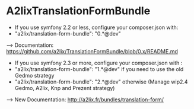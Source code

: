 A2lixTranslationFormBundle
==========================

* If you use symfony 2.2 or less, configure your composer.json with:
 * "a2lix/translation-form-bundle": "0.*@dev"

--> Documentation: https://github.com/a2lix/TranslationFormBundle/blob/0.x/README.md




* If you use symfony 2.3 or more, configure your composer.json with :
 * "a2lix/translation-form-bundle": "1.*@dev"     if you need to use the old Gedmo strategy
 * "a2lix/translation-form-bundle": "2.*@dev"     otherwise (Manage wip2.4 Gedmo, A2lix, Knp and Prezent strategy)

--> New Documentation: http://a2lix.fr/bundles/translation-form/